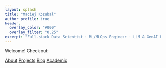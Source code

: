 ```yaml
---
layout: splash
title: "Maciej Kozubal"
author_profile: true
header:
  overlay_color: "#000"
  overlay_filter: "0.25"
excerpt: "Full-stack Data Scientist · ML/MLOps Engineer · LLM & GenAI Practitioner"
---
```


Welcome! Check out:

<div class="btn-group">
  <a class="btn btn--primary" href="/about/">About</a>
  <a class="btn btn--primary" href="/projects/">Projects</a>
  <a class="btn btn--primary" href="/blog/">Blog</a>
  <a class="btn btn--primary" href="/academic/">Academic</a>
</div>
